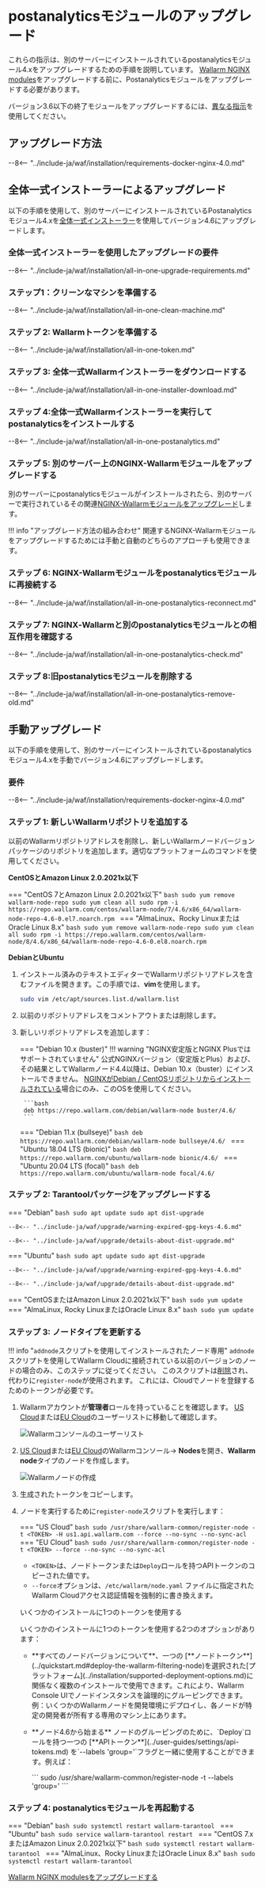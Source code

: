[docs-module-update]:           nginx-modules.md
[img-wl-console-users]:         ../images/check-users.png 
[img-create-wallarm-node]:      ../images/user-guides/nodes/create-cloud-node.png
[img-attacks-in-interface]:     ../images/admin-guides/test-attacks-quickstart.png
[wallarm-token-types]:          ../user-guides/nodes/nodes.md#api-and-node-tokens-for-node-creation
[tarantool-status]:             ../images/tarantool-status.png
[statistics-service-all-parameters]: ../admin-en/configure-statistics-service.md
[configure-proxy-balancer-instr]:   ../admin-en/configuration-guides/access-to-wallarm-api-via-proxy.md

# postanalyticsモジュールのアップグレード

これらの指示は、別のサーバーにインストールされているpostanalyticsモジュール4.xをアップグレードするための手順を説明しています。 [Wallarm NGINX modules][docs-module-update]をアップグレードする前に、Postanalyticsモジュールをアップグレードする必要があります。

バージョン3.6以下の終了モジュールをアップグレードするには、[異なる指示](older-versions/separate-postanalytics.md)を使用してください。

## アップグレード方法

--8<-- "../include-ja/waf/installation/requirements-docker-nginx-4.0.md"

## 全体一式インストーラーによるアップグレード

以下の手順を使用して、別のサーバーにインストールされているPostanalyticsモジュール4.xを[全体一式インストーラー](../installation/nginx/all-in-one.md)を使用してバージョン4.6にアップグレードします。

### 全体一式インストーラーを使用したアップグレードの要件

--8<-- "../include-ja/waf/installation/all-in-one-upgrade-requirements.md"

### ステップ1：クリーンなマシンを準備する

--8<-- "../include-ja/waf/installation/all-in-one-clean-machine.md"

### ステップ 2: Wallarmトークンを準備する

--8<-- "../include-ja/waf/installation/all-in-one-token.md"

### ステップ 3: 全体一式Wallarmインストーラーをダウンロードする

--8<-- "../include-ja/waf/installation/all-in-one-installer-download.md"

### ステップ 4:全体一式Wallarmインストーラーを実行してpostanalyticsをインストールする

--8<-- "../include-ja/waf/installation/all-in-one-postanalytics.md"

### ステップ 5: 別のサーバー上のNGINX-Wallarmモジュールをアップグレードする

別のサーバーにpostanalyticsモジュールがインストールされたら、別のサーバーで実行されているその関連[NGINX-Wallarmモジュールをアップグレード](nginx-modules.md)します。

!!! info "アップグレード方法の組み合わせ"
    関連するNGINX-Wallarmモジュールをアップグレードするためには手動と自動のどちらのアプローチも使用できます。

### ステップ 6: NGINX-Wallarmモジュールをpostanalyticsモジュールに再接続する

--8<-- "../include-ja/waf/installation/all-in-one-postanalytics-reconnect.md"

### ステップ 7: NGINX‑Wallarmと別のpostanalyticsモジュールとの相互作用を確認する

--8<-- "../include-ja/waf/installation/all-in-one-postanalytics-check.md"

### ステップ 8:旧postanalyticsモジュールを削除する

--8<-- "../include-ja/waf/installation/all-in-one-postanalytics-remove-old.md"

## 手動アップグレード

以下の手順を使用して、別のサーバーにインストールされているpostanalyticsモジュール4.xを手動でバージョン4.6にアップグレードします。

### 要件

--8<-- "../include-ja/waf/installation/requirements-docker-nginx-4.0.md"

### ステップ 1: 新しいWallarmリポジトリを追加する

以前のWallarmリポジトリアドレスを削除し、新しいWallarmノードバージョンパッケージのリポジトリを追加します。適切なプラットフォームのコマンドを使用してください。

**CentOSとAmazon Linux 2.0.2021x以下**

=== "CentOS 7とAmazon Linux 2.0.2021x以下"
    ```bash
    sudo yum remove wallarm-node-repo
    sudo yum clean all
    sudo rpm -i https://repo.wallarm.com/centos/wallarm-node/7/4.6/x86_64/wallarm-node-repo-4.6-0.el7.noarch.rpm
    ```
=== "AlmaLinux、Rocky LinuxまたはOracle Linux 8.x"
    ```bash
    sudo yum remove wallarm-node-repo
    sudo yum clean all
    sudo rpm -i https://repo.wallarm.com/centos/wallarm-node/8/4.6/x86_64/wallarm-node-repo-4.6-0.el8.noarch.rpm
    ```

**DebianとUbuntu**

1. インストール済みのテキストエディターでWallarmリポジトリアドレスを含むファイルを開きます。この手順では、**vim**を使用します。

    ```bash
    sudo vim /etc/apt/sources.list.d/wallarm.list
    ```
2. 以前のリポジトリアドレスをコメントアウトまたは削除します。
3. 新しいリポジトリアドレスを追加します：

    === "Debian 10.x (buster)"
        !!! warning "NGINX安定版とNGINX Plusではサポートされていません"
            公式NGINXバージョン（安定版とPlus）および、その結果としてWallarmノード4.4以降は、Debian 10.x（buster）にインストールできません。 [NGINXがDebian / CentOSリポジトリからインストールされている](../installation/nginx/dynamic-module-from-distr.md)場合にのみ、このOSを使用してください。

        ```bash
        deb https://repo.wallarm.com/debian/wallarm-node buster/4.6/
        ```
    === "Debian 11.x (bullseye)"
        ```bash
        deb https://repo.wallarm.com/debian/wallarm-node bullseye/4.6/
        ```
    === "Ubuntu 18.04 LTS (bionic)"
        ```bash
        deb https://repo.wallarm.com/ubuntu/wallarm-node bionic/4.6/
        ```
    === "Ubuntu 20.04 LTS (focal)"
        ```bash
        deb https://repo.wallarm.com/ubuntu/wallarm-node focal/4.6/
        ```

### ステップ 2: Tarantoolパッケージをアップグレードする

=== "Debian"
    ```bash
    sudo apt update
    sudo apt dist-upgrade
    ```

    --8<-- "../include-ja/waf/upgrade/warning-expired-gpg-keys-4.6.md"

    --8<-- "../include-ja/waf/upgrade/details-about-dist-upgrade.md"
=== "Ubuntu"
    ```bash
    sudo apt update
    sudo apt dist-upgrade
    ```

    --8<-- "../include-ja/waf/upgrade/warning-expired-gpg-keys-4.6.md"

    --8<-- "../include-ja/waf/upgrade/details-about-dist-upgrade.md"
=== "CentOSまたはAmazon Linux 2.0.2021x以下"
    ```bash
    sudo yum update
    ```
=== "AlmaLinux, Rocky LinuxまたはOracle Linux 8.x"
    ```bash
    sudo yum update
    ```

### ステップ 3: ノードタイプを更新する

!!! info "`addnode`スクリプトを使用してインストールされたノード専用"
     `addnode`スクリプトを使用してWallarm Cloudに接続されている以前のバージョンのノードの場合のみ、このステップに従ってください。 このスクリプトは[削除](what-is-new.md#removal-of-the-email-password-based-node-registration)され、代わりに`register-node`が使用されます。 これには、Cloudでノードを登録するためのトークンが必要です。

1. Wallarmアカウントが**管理者**ロールを持っていることを確認します。 [US Cloud](https://us1.my.wallarm.com/settings/users)または[EU Cloud](https://my.wallarm.com/settings/users)のユーザーリストに移動して確認します。

    ![Wallarmコンソールのユーザーリスト][img-wl-console-users]
1. [US Cloud](https://us1.my.wallarm.com/nodes)または[EU Cloud](https://my.wallarm.com/nodes)のWallarmコンソール→ **Nodes**を開き、**Wallarm node**タイプのノードを作成します。

    ![Wallarmノードの作成][img-create-wallarm-node]
1. 生成されたトークンをコピーします。
1. ノードを実行するために`register-node`スクリプトを実行します：

    === "US Cloud"
        ``` bash
        sudo /usr/share/wallarm-common/register-node -t <TOKEN> -H us1.api.wallarm.com --force --no-sync --no-sync-acl
        ```
    === "EU Cloud"
        ``` bash
        sudo /usr/share/wallarm-common/register-node -t <TOKEN> --force --no-sync --no-sync-acl
        ```
    
    * `<TOKEN>`は、ノードトークンまたは`Deploy`ロールを持つAPIトークンのコピーされた値です。
    * `--force`オプションは、`/etc/wallarm/node.yaml` ファイルに指定されたWallarm Cloudアクセス認証情報を強制的に書き換えます。

    <div class="admonition info"> <p class="admonition-title">いくつかのインストールに1つのトークンを使用する</p> <p>いくつかのインストールに1つのトークンを使用する2つのオプションがあります：</p> <ul><li>**すべてのノードバージョンについて**、一つの [**ノードトークン**](../quickstart.md#deploy-the-wallarm-filtering-node)を選択された[プラットフォーム](../installation/supported-deployment-options.md)に関係なく複数のインストールで使用できます。これにより、Wallarm Console UIでノードインスタンスを論理的にグルーピングできます。例：いくつかのWallarmノードを開発環境にデプロイし、各ノードが特定の開発者が所有する専用のマシン上にあります。</li><li><p>**ノード4.6から始まる** ノードのグルーピングのために、`Deploy`ロールを持つ一つの [**APIトークン**](../user-guides/settings/api-tokens.md) を`--labels 'group=<GROUP>'`フラグと一緒に使用することができます。例えば：</p>
    ```
    sudo /usr/share/wallarm-common/register-node -t <API TOKEN WITH DEPLOY ROLE> --labels 'group=<GROUP>'
    ```
    </p></li></div>

### ステップ 4: postanalyticsモジュールを再起動する

=== "Debian"
    ```bash
    sudo systemctl restart wallarm-tarantool
    ```
=== "Ubuntu"
    ```bash
    sudo service wallarm-tarantool restart
    ```
=== "CentOS 7.xまたはAmazon Linux 2.0.2021x以下"
    ```bash
    sudo systemctl restart wallarm-tarantool
    ```
=== "AlmaLinux、Rocky LinuxまたはOracle Linux 8.x"
    ```bash
    sudo systemctl restart wallarm-tarantool
    ```

[Wallarm NGINX modulesをアップグレードする][docs-module-update]